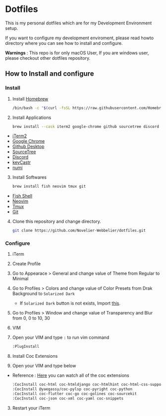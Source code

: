 # Dotfiles

This is my personal dotfiles which are for my Development Environment setup.

If you want to configure my development enviroment, please read howto directory where you can see how to install and configure.

**Warnings** : This repo is for only macOS User, If you are windows user, please checkout other dotfiles repository.

## How to Install and configure

### Install

1. Install [Homebrew](https://brew.sh)

    ```bash
    /bin/bash -c "$(curl -fsSL https://raw.githubusercontent.com/Homebrew/install/HEAD/install.sh)"
    ```

2. Install Applications

    ```bash
    brew install --cask iterm2 google-chrome github sourcetree discord keycastr numi
    ```

  - [iTerm2](https://iterm2.com/)
  - [Google Chrome](https://www.google.com/chrome/)
  - [Github Desktop](https://desktop.github.com/)
  - [SourceTree](https://www.sourcetreeapp.com/)
  - [Discord](https://discord.com/)
  - [keyCastr](https://github.com/keycastr/keycastr)
  - [numi](https://numi.app/)

3. Install Softwares

    ```bash
    brew install fish neovim tmux git
    ```

  - [Fish Shell](https://fishshell.com/)
  - [Neovim](https://neovim.io/)
  - [Tmux](https://github.com/tmux/tmux)
  - [Git](https://git-scm.com)

4. Clone this repository and change directory.

    ```bash
    git clone https://github.com/Novelier-Webbelier/dotfiles.git
    ```

### Configure

1. iTerm

  1. Create Profile

  2. Go to Appearace > General and change value of Theme from Regular to Minimal

  3. Go to Profiles > Colors and change value of Color Presets from Drak Background to `Solarized Dark`

      - If `Solarized Dark` button is not exists, Import [this](./Novelier-Webbelier_Iterm2-colors.itermcolors).

  4. Go to Profiles > Window and change value of Transparency and Blur from 0, 0 to 10, 30

2. VIM

  1. Open your VIM and type `:` to run vim command

      ```bash
      :PlugInstall
      ```

3. Install Coc Extensions

  1. Open your VIM and type below

  - Reference : [Here](https://github.com/neoclide/coc.nvim/wiki/Using-coc-extensions#implemented-coc-extensions) you can watch all of the coc extensions

    ```bash
    :CocInstall coc-html coc-htmldjango coc-htmlhint coc-html-css-support coc-css coc-cssmodules coc-tsserver
    :CocInstall @yaegassy/coc-pylsp coc-pyright coc-python
    :CocInstall coc-flutter coc-go coc-golines coc-sourcekit
    :CocInstall coc-json coc-xml coc-yaml coc-snippets
    ```

3. Restart your iTerm
